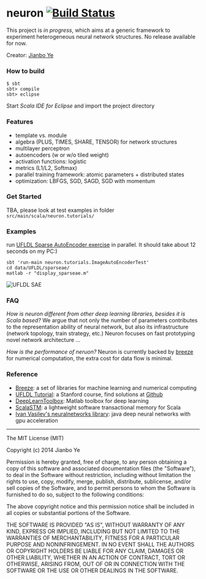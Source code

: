 
neuron [![Build Status](https://travis-ci.org/bobye/neuron.svg?branch=master)](https://travis-ci.org/bobye/neuron)
========

This project is _in progress_, which aims at a generic framework to experiment heterogeneous neural network structures. No release available for now.

Creator: [Jianbo Ye](http://www.personal.psu.edu/jxy198)

### How to build

```
$ sbt
sbt> compile
sbt> eclipse
```
Start _Scala IDE for Eclipse_ and import the project directory

### Features
 - template vs. module
 - algebra (PLUS, TIMES, SHARE, TENSOR) for network structures
 - multilayer perceptron
 - autoencoders (w or w/o tiled weight)
 - activation functions: logistic
 - metrics (L1/L2, Softmax)
 - parallel training framework: atomic parameters + distributed states
 - optimization: LBFGS, SGD, SAGD, SGD with momentum
 
### Get Started
TBA, please look at test examples in folder `src/main/scala/neuron.tutorials/`

### Examples

run [UFLDL Sparse AutoEncoder exercise](http://ufldl.stanford.edu/wiki/index.php/Exercise:Sparse_Autoencoder) in parallel. It should take about 12 seconds on my PC:) 

	sbt 'run-main neuron.tutorials.ImageAutoEncoderTest'
	cd data/UFLDL/sparseae/
	matlab -r "display_sparseae.m"

 ![UFLDL SAE](https://raw.githubusercontent.com/bobye/neuron/master/data/UFLDL/sparseae/results25.png)

### FAQ

_How is neuron different from other deep learning libraries, besides it is Scala based?_
We argue that not only the number of parameters contributes to the representation ability of neural network, but also its infrastructure (network topology, train strategy, etc.) Neuron focuses on fast prototyping novel network architecture ...

_How is the performance of neruon?_
Neuron is currently backed by [breeze](https://github.com/dlwh/breeze/) for numerical computation, the extra cost for data flow is minimal. 

### Reference
* [Breeze](https://github.com/dlwh/breeze/): a set of libraries for machine learning and numerical computing
* [UFLDL Tutorial](http://ufldl.stanford.edu/wiki/index.php/UFLDL_Tutorial): a Stanford course, find solutions at [Github](https://github.com/search?q=UFLDL+Tutorial)
* [DeepLearnToolbox](https://github.com/rasmusbergpalm/DeepLearnToolbox): Matlab toolbox for deep learning
* [ScalaSTM](http://nbronson.github.io/scala-stm/):  a lightweight software transactional memory for Scala 
* [Ivan Vasilev's neuralnetworks library](https://github.com/ivan-vasilev/neuralnetworks): java deep neural networks with gpu acceleration

----
The MIT License (MIT)

Copyright (c) 2014 Jianbo Ye

Permission is hereby granted, free of charge, to any person obtaining a copy
of this software and associated documentation files (the "Software"), to deal
in the Software without restriction, including without limitation the rights
to use, copy, modify, merge, publish, distribute, sublicense, and/or sell
copies of the Software, and to permit persons to whom the Software is
furnished to do so, subject to the following conditions:

The above copyright notice and this permission notice shall be included in
all copies or substantial portions of the Software.

THE SOFTWARE IS PROVIDED "AS IS", WITHOUT WARRANTY OF ANY KIND, EXPRESS OR
IMPLIED, INCLUDING BUT NOT LIMITED TO THE WARRANTIES OF MERCHANTABILITY,
FITNESS FOR A PARTICULAR PURPOSE AND NONINFRINGEMENT. IN NO EVENT SHALL THE
AUTHORS OR COPYRIGHT HOLDERS BE LIABLE FOR ANY CLAIM, DAMAGES OR OTHER
LIABILITY, WHETHER IN AN ACTION OF CONTRACT, TORT OR OTHERWISE, ARISING FROM,
OUT OF OR IN CONNECTION WITH THE SOFTWARE OR THE USE OR OTHER DEALINGS IN
THE SOFTWARE.
